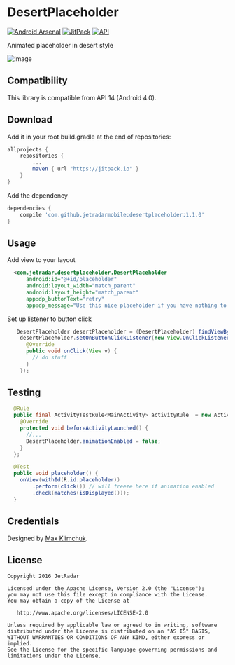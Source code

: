 DesertPlaceholder
=================

[![Android Arsenal](https://img.shields.io/badge/Android%20Arsenal-DesertPlaceholder-brightgreen.svg?style=flat)](https://android-arsenal.com/details/1/5065)
[![JitPack](https://jitpack.io/v/JetradarMobile/DesertPlaceholder.svg)](https://jitpack.io/#JetradarMobile/DesertPlaceholder)
[![API](https://img.shields.io/badge/API-14%2B-brightgreen.svg?style=flat)](https://android-arsenal.com/api?level=14)

Animated placeholder in desert style

![image](https://github.com/JetradarMobile/DesertPlaceholder/blob/master/art/desertplaceholder-demo.gif)


Compatibility
-------------

This library is compatible from API 14 (Android 4.0).


Download
--------

Add it in your root build.gradle at the end of repositories:

```groovy
allprojects {
    repositories {
        ...
        maven { url "https://jitpack.io" }
    }
}
```

Add the dependency

```groovy
dependencies {
    compile 'com.github.jetradarmobile:desertplaceholder:1.1.0'
}
```


Usage
-----

Add view to your layout

``` xml
  <com.jetradar.desertplaceholder.DesertPlaceholder
      android:id="@+id/placeholder"
      android:layout_width="match_parent"
      android:layout_height="match_parent"
      app:dp_buttonText="retry"
      app:dp_message="Use this nice placeholder if you have nothing to show"/>
```

Set up listener to button click

``` java
   DesertPlaceholder desertPlaceholder = (DesertPlaceholder) findViewById(R.id.placeholder);
    desertPlaceholder.setOnButtonClickListener(new View.OnClickListener() {
      @Override
      public void onClick(View v) {
        // do stuff
      }
    });
```


Testing
-------

``` java
  @Rule
  public final ActivityTestRule<MainActivity> activityRule  = new ActivityTestRule<MainActivity>(MainActivity.class) {
    @Override
    protected void beforeActivityLaunched() {
      //...
      DesertPlaceholder.animationEnabled = false;
    }
  };

  @Test
  public void placeholder() {
    onView(withId(R.id.placeholder))
        .perform(click()) // will freeze here if animation enabled
        .check(matches(isDisplayed()));
  }
```


Credentials
-----------

Designed by [Max Klimchuk](https://dribbble.com/maxklimchuk).


License
-------

    Copyright 2016 JetRadar

    Licensed under the Apache License, Version 2.0 (the "License");
    you may not use this file except in compliance with the License.
    You may obtain a copy of the License at
    
       http://www.apache.org/licenses/LICENSE-2.0
    
    Unless required by applicable law or agreed to in writing, software
    distributed under the License is distributed on an "AS IS" BASIS,
    WITHOUT WARRANTIES OR CONDITIONS OF ANY KIND, either express or implied.
    See the License for the specific language governing permissions and
    limitations under the License.
